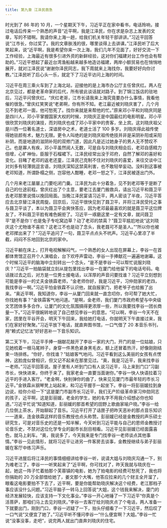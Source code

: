 ```yaml
---
title: 第九章 江泽民救急
---
```


时光到了 86 年的 10 月，一个星期天下午，习近平正在家中看书，电话玲响，接过电话后传来一个熟悉的声音“近平啊，我是江泽民，你在求是杂志上发表的文章，写的不错啊。我请你来上海一趟，给我们机关年轻干部讲讲。”习近平回答说“江市长，你过奖了。我的文章肤浅的很，哪里谈得上去讲课。”江泽民听了后大笑起来，说“近平啊，我是希望你来一次上海，我们几年不见面了，好好交流一下工作经验，上海最近有很多引进外资的新鲜经验，这对你们福建对台工作也会有帮助的。”习近平想起了最近台湾渔船越来越多地造访福建，两岸小额贸易也在悄悄地展开，就对江泽民说“谢谢你泽民同志，我下周就来上海找你，我要好好向你讨教。”江泽民听了后心头一乐，就定下了习近平访问上海的时间。

习近平在周三乘火车到了上海北站，迎接他的是上海市办公厅主任曾庆红。两人在北京见过，都是老革命家的后代，所有彼此谈话就对路子。到了锦江饭店的驻地后，习近平问曾庆红。“庆红老哥，江市长请我来上海究竟要办什么事情，我看他催的很急。”曾庆红笑笑说“老弟啊，你有所不知。老江最近被刘晓庆害了，几个月见不到老邓一面，他可愁死了。找你来就是来帮他的忙。”原来邓小平和刘晓庆同是是四川人，邓小平掌握国家大权的时候，刘晓庆正是中国最红的电影明星。邓小平很欣赏刘晓庆的演技，而刘晓庆也成了邓小平家中的贵客，坐上宾。这刘晓庆祖父是川西一位著名道士，深谙房中之术，老道士活了 100 多岁。刘晓庆得此祖传使得她驻颜有术，魅力无限。更令人叫绝的是刘晓庆祖传绝技并非是采阴补阳或采阳补阴，而是地道的滋阴补阳的双修门道，因此凡是近过她身子的男人无不赞叹不己。也是寡人有疾，邓小平虽然阅人无数，可是自与刘晓庆相会后，老邓自感精力倍增，心旷神怡，臣服于石榴裙下。江泽民经常出没于邓府，自然了解邓的喜好和变化。目睹了老邓的返老还童，江泽民己克制不住对刘晓庆的喜爱，来往交谈中江对刘多有轻薄挑逗言语，刘晓庆深知这禁脔利害，也不敢轻举妄动。没料到这事被老邓知道，所谓卧榻之侧，岂容他人酣睡，老邓一怒之下，江泽民被逐出门外。

几个月来老江屡屡上门要吃闭门羹。江泽民为此十分着急，见不到老邓等于是断了自己的仕途前程。曾庆红出了个主意，要老江去厦门搬救兵，请出习近平和聂卫平去老邓那里说情以挽回局面。当晚江泽民宴请习近平，两人密谈了半夜，习近平答应去北京替江泽民周旋。回京后，习近平很快见到了聂卫平，并将江泽民受托之事与聂卫平谈了，本以为聂卫平会爽快答应，因为老邓最最喜欢的就是聂卫平这位牌友了，不料聂卫平脸有难色婉拒了。习近平一琢磨这里一定有文章，就问聂卫平“是不是你丫也是兔子专吃窝边草？动了老邓的禁脔？”聂卫平尴尬地说“这刘晓庆这个尤物谁不喜欢？这老江不也是动了念头，我老聂可不是圣人。”“所以你也被老邓撵出来了？”习近平追问了一句，聂卫平点点头不吭声。习近平心里凉了半截，闷闷不乐地回到北京的家中。

习近平躺在床上，打开电视解解闷气，一个熟悉的女人出现在屏幕上，李谷一在首都体育馆正召开个人演唱会，台下欢呼声雷动，李谷一手捧献花一遍遍地谢幕。这个时候习近平的脑海中立刻转出一个念头，“是不是李谷一可以帮忙说服刘晓庆？”习近平一拍脑袋就立刻从提包里找出李谷一在厦门给他留下的电话号码。电话拨过去之后，对方是一位男士接电话，以浑厚的声音问要找谁？习近平立刻想到可能是李谷一的丈夫金铁霖老师，“金老师你好，我是习近平，习仲勋家的老四，我找李谷一啊。”习近平怕金铁霖不认识他，就自报家门，把老爷子也给搬了出来。“奥近平啊，我知道你，李谷一从厦门回来就一直念叨你，你可帮了她大忙，你找她有事？”金铁霖客气地问道。“是啊，金老师，我们厦门市政府希望与中央级文艺团体多多合作，让厦门的文化氛围搞得更浓厚一些，所以我要找李谷一团长商量一下。”习近平很婉转地说了自己想见李谷一的意思。“可以啊，李谷一今天不在家，团里在平谷开会，明天下午回来，我给她打电话，你就明天下午直接过来，我们在家好好聚聚。”习近平放下电话，就直奔图书馆，一口气借了 20 本音乐书刊，用“赖式记忆法”好好恶补一下音乐知识。

第二天下午，习近平手捧一捆献花敲开了李谷一家的大门，开门的是一位姑娘，只见她梳着一根马尾辫子，身穿一件黑色紧身黑毛衣，额上还冒着热汗，好像刚刚结束一场排练。“你好，你找谁？”姑娘客气地问。习近平看到这么美丽的女孩有点愣神，这脸庞似曾相识，但又记不起来在那里见过。“奥，我是习近平，我来找李谷一老师。”习近平回答说。屋子里有人听到门口有人说习近平，马上来到门口“习副市长，快快进来，你终于来了。我家老金一直要当面谢你。”李谷一快人快语拉着习近平的手进入客厅。“老金啊，快别弹你的曲了，快来见见厦门市最年轻的市长习近平。”金铁霖从钢琴凳上站起来，和习近平握手一起坐下。李谷一将彭丽媛拉到身边说，给你介绍一下“这是厦门市副市长习近平，我们无产阶级革命家习仲勋同志的孩子，近平啊，这是彭丽媛，老金的学生，她的名字不用我介绍想必你也知道。”习近平忙说“知道知道，彭丽媛的那首希望的田野上歌曲家喻户晓。”李谷一给几位倒上茶水，开始聊起了音乐。习近平打开了话匣子把昨天恶补的那点音乐知识一一道来，连金铁霖这样的音乐教授也点头称赞。彭丽媛已经是金教授的声乐硕士研究生，可是对音乐史的还是一知半解，今天听到习近平能与自己的恩师金教授讨论音乐史，不禁对这位化学专业的副市长刮目相看。习近平见彭丽媛已经面露喜色，就马上刹车。“奥，我说多了，今天我来是专门找李谷一老师谈点其他事情。”李谷一见此情形，就将习近平让进另一件客房去谈事，金教授继续与弟子彭丽媛在客厅中练习声乐。

习近平进屋后将江泽民的事情细细讲给李谷一听，说请大姐与刘晓庆沟通一下，别为难老江了。李谷一一听笑起来了“近平啊，你可找对了，昨天我就与晓庆在一起，她这一阵子忙着拍那个芙蓉镇的电影，她为了拍电影的经费可愁死了，我也将你捐助的 20 万全部借给她了，姜文那个大嘴，他答应拉来的几个财主全开溜了，眼看这电影要拍不下去了，近平啊，要是你能帮助晓庆解决这个经费，老江那档子事应该没什么问题。”习近平脑子一转马上回答说“大姐，这个钱我来解决，廈门的经济发展较快，应该支持一下文化事业。”李谷一开心地锤了一下习近平“你真是个活菩萨，那咱们马上去见刘晓庆。”李谷一去客厅给刘晓庆点了个电话，两人准备一下就要出门，刚到门口，李谷一迟疑了一下，抬头仔细看了一下习近平，然后叹了一口气说“又便宜了她了。”习近平听不懂问李谷一“什么便宜啊？大姐。”李谷一忙说“没事没事，走吧”，说完两人就出门直奔刘晓庆的住宅。
